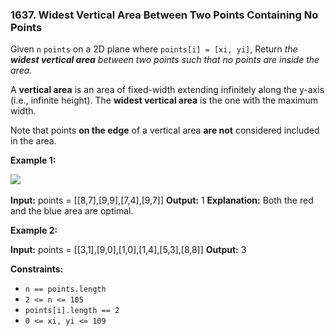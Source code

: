 ### 1637\. Widest Vertical Area Between Two Points Containing No Points

Given `n` `points` on a 2D plane where `points[i] = [xi, yi]`, Return _the **widest vertical area** between two points such that no points are inside the area._

A **vertical area** is an area of fixed-width extending infinitely along the y-axis (i.e., infinite height). The **widest vertical area** is the one with the maximum width.

Note that points **on the edge** of a vertical area **are not** considered included in the area.

**Example 1:**

![](https://assets.leetcode.com/uploads/2020/09/19/points3.png)​

**Input:** points = \[\[8,7\],\[9,9\],\[7,4\],\[9,7\]\]
**Output:** 1
**Explanation:** Both the red and the blue area are optimal.

**Example 2:**

**Input:** points = \[\[3,1\],\[9,0\],\[1,0\],\[1,4\],\[5,3\],\[8,8\]\]
**Output:** 3

**Constraints:**

*   `n == points.length`
*   `2 <= n <= 105`
*   `points[i].length == 2`
*   `0 <= xi, yi <= 109`
